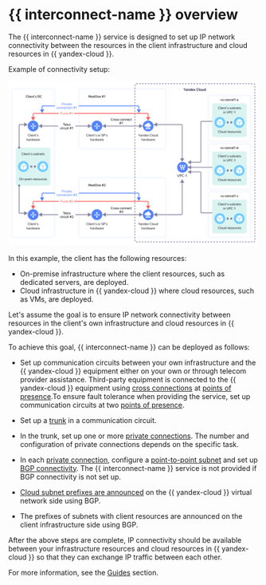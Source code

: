 # {{ interconnect-name }} overview

The {{ interconnect-name }} service is designed to set up IP network connectivity between the resources in the client infrastructure and cloud resources in {{ yandex-cloud }}.

Example of connectivity setup:


![interconnect](../../_assets/interconnect/interconnect.svg)



In this example, the client has the following resources:

* On-premise infrastructure where the client resources, such as dedicated servers, are deployed.
* Cloud infrastructure in {{ yandex-cloud }} where cloud resources, such as VMs, are deployed.

Let's assume the goal is to ensure IP network connectivity between resources in the client's own infrastructure and cloud resources in {{ yandex-cloud }}.

To achieve this goal, {{ interconnect-name }} can be deployed as follows:

* Set up communication circuits between your own infrastructure and the {{ yandex-cloud }} equipment either on your own or through telecom provider assistance. Third-party equipment is connected to the {{ yandex-cloud }} equipment using [cross connections](terms.md) at [points of presence](pops.md).To ensure fault tolerance when providing the service, set up communication circuits at two [points of presence](pops.md).


* Set up a [trunk](trunk.md) in a communication circuit.
* In the trunk, set up one or more [private connections](priv-con.md). The number and configuration of private connections depends on the specific task.
* In each [private connection](priv-con.md), configure a [point-to-point subnet](priv-con.md#priv-address) and set up [BGP connectivity](priv-con.md#bgp-peering). The {{ interconnect-name }} service is not provided if BGP connectivity is not set up.
* [Cloud subnet prefixes are announced](priv-con.md#prc-announce) on the {{ yandex-cloud }} virtual network side using BGP.
* The prefixes of subnets with client resources are announced on the client infrastructure side using BGP.

After the above steps are complete, IP connectivity should be available between your infrastructure resources and cloud resources in {{ yandex-cloud }} so that they can exchange IP traffic between each other.

For more information, see the [Guides](../operations/) section.

